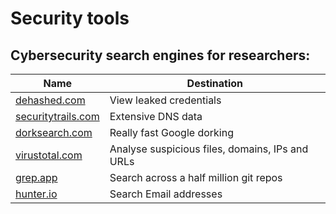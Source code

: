 # Security tools

## Cybersecurity search engines for researchers:

| Name             |       Destination       |
|------------------|-------------------------|
| [dehashed.com](https://www.dehashed.com)  | View leaked credentials |
| [securitytrails.com](https://securitytrails.com) | Extensive DNS data |
| [dorksearch.com](https://dorksearch.com) | Really fast Google dorking |
| [virustotal.com](https://www.virustotal.com) | Analyse suspicious files, domains, IPs and URLs |
| [grep.app](https://grep.app/) | Search across a half million git repos |
| [hunter.io](https://hunter.io/) | Search Email addresses |

